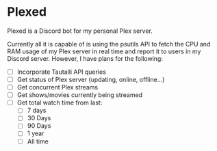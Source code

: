 # Plexed

Plexed is a Discord bot for my personal Plex server. 

Currently all it is capable of is using the psutils API to fetch the CPU and RAM usage of my Plex server in real time and report it to users in my Discord server. However, I have plans for the following:

- [ ] Incorporate Tautalli API queries
- [ ] Get status of Plex server (updating, online, offline...)
- [ ] Get concurrent Plex streams
- [ ] Get shows/movies currently being streamed
- [ ] Get total watch time from last:
  - [ ] 7 days
  - [ ] 30 Days
  - [ ] 90 Days
  - [ ] 1 year
  - [ ] All time
